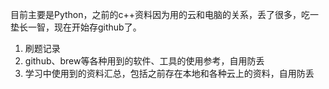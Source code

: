 目前主要是Python，之前的c++资料因为用的云和电脑的关系，丢了很多，吃一垫长一智，现在开始存github了。
1. 刷题记录
2. github、brew等各种用到的软件、工具的使用参考，自用防丢
3. 学习中使用到的资料汇总，包括之前存在本地和各种云上的资料，自用防丢
